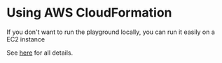 # Using AWS CloudFormation

If you don't want to run the playground locally, you can run it easily on a EC2 instance

See [here](https://kafka-docker-playground.io/#/playground%20ec2) for all details.
